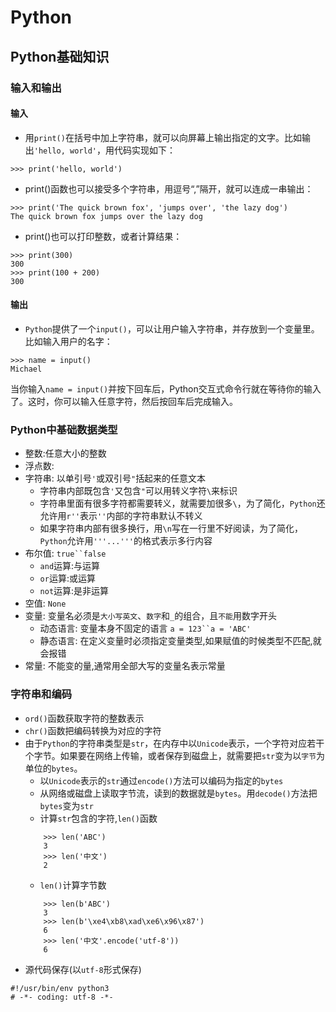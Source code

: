 # Python
## Python基础知识
### 输入和输出
#### 输入
- 用`print()`在括号中加上字符串，就可以向屏幕上输出指定的文字。比如输出`'hello, world'`，用代码实现如下：
```
>>> print('hello, world')
```
- print()函数也可以接受多个字符串，用逗号“,”隔开，就可以连成一串输出：

```
>>> print('The quick brown fox', 'jumps over', 'the lazy dog')
The quick brown fox jumps over the lazy dog
```
- print()也可以打印整数，或者计算结果：
```
>>> print(300)
300
>>> print(100 + 200)
300
```
#### 输出
- `Python`提供了一个`input()`，可以让用户输入字符串，并存放到一个变量里。比如输入用户的名字：
```
>>> name = input()
Michael
```
当你输入`name = input()`并按下回车后，Python交互式命令行就在等待你的输入了。这时，你可以输入任意字符，然后按回车后完成输入。

### Python中基础数据类型
- 整数:任意大小的整数
- 浮点数:
- 字符串: 以单引号`'`或双引号`"`括起来的任意文本
    - 字符串内部既包含`'`又包含`"`可以用转义字符`\`来标识
    - 字符串里面有很多字符都需要转义，就需要加很多`\`，为了简化，`Python`还允许用`r''`表示`''`内部的字符串默认不转义
    - 如果字符串内部有很多换行，用`\n`写在一行里不好阅读，为了简化，`Python`允许用`'''...'''`的格式表示多行内容
- 布尔值: `true``false`
    - `and`运算:与运算
    - `or`运算:或运算
    - `not`运算:是非运算
- 空值: `None` 
- 变量: 变量名必须是`大小写英文`、`数字`和`_`的组合，且`不能`用数字开头
    - 动态语言: 变量本身不固定的语言 `a = 123``a = 'ABC'`
    - 静态语言: 在定义变量时必须指定变量类型,如果赋值的时候类型不匹配,就会报错
- 常量: 不能变的量,通常用全部大写的变量名表示常量

### 字符串和编码
- `ord()`函数获取字符的整数表示
- `chr()`函数把编码转换为对应的字符
- 由于`Python`的字符串类型是`str`，在内存中以`Unicode`表示，一个字符对应若干个字节。如果要在网络上传输，或者保存到磁盘上，就需要把`str`变为以`字节`为单位的`bytes`。
    - 以`Unicode`表示的`str`通过`encode()`方法可以编码为指定的`bytes`
    - 从网络或磁盘上读取字节流，读到的数据就是`bytes`。用`decode()`方法把`bytes`变为`str`
    - 计算`str`包含的字符,`len()`函数
    ```
        >>> len('ABC')
        3
        >>> len('中文')
        2
    ```
    - `len()`计算字节数
    ```
        >>> len(b'ABC')
        3
        >>> len(b'\xe4\xb8\xad\xe6\x96\x87')
        6
        >>> len('中文'.encode('utf-8'))
        6
    ```
- 源代码保存(以`utf-8`形式保存)
```
#!/usr/bin/env python3
# -*- coding: utf-8 -*-
```    

